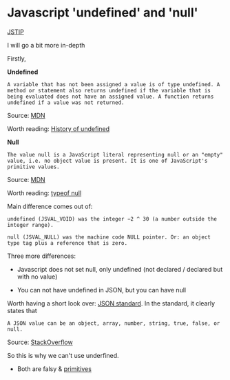 # Javascript 'undefined' and 'null'

[JSTIP](http://www.jstips.co/en/differences-between-undefined-and-null/)

I will go a bit more in-depth

Firstly,

**Undefined**
```
A variable that has not been assigned a value is of type undefined. A method or statement also returns undefined if the variable that is being evaluated does not have an assigned value. A function returns undefined if a value was not returned.
```
Source: [MDN](https://developer.mozilla.org/en/docs/Web/JavaScript/Reference/Global_Objects/undefined)

Worth reading: [History of undefined](http://www.2ality.com/2013/05/history-undefined.html)

**Null**
```
The value null is a JavaScript literal representing null or an "empty" value, i.e. no object value is present. It is one of JavaScript's primitive values.
```
Source: [MDN](https://developer.mozilla.org/en/docs/Web/JavaScript/Reference/Global_Objects/null)

Worth reading: [typeof null](http://www.2ality.com/2013/10/typeof-null.html)

Main difference comes out of:

```
undefined (JSVAL_VOID) was the integer −2 ^ 30 (a number outside the integer range).

null (JSVAL_NULL) was the machine code NULL pointer. Or: an object type tag plus a reference that is zero.
```

Three more differences:
- Javascript does not set null, only undefined (not declared / declared but with no value)

- You can not have undefined in JSON, but you can have null

Worth having a short look over: [JSON standard](http://www.ecma-international.org/publications/files/ECMA-ST/ECMA-404.pdf). In the standard, it clearly states that
```
A JSON value can be an object, array, number, string, true, false, or null.
```
Source: [StackOverflow](http://stackoverflow.com/questions/13796751/json-undefined-value-type)

So this is why we can't use underfined.

- Both are falsy & [primitives](https://github.com/stefan-moraru/learn/tree/master/javascript_primitive)
